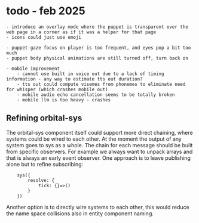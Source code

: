 
# todo - feb 2025

	- introduce an overlay mode where the puppet is transparent over the web page in a corner as if it was a helper for that page
	- icons could just use emoji

	- puppet gaze focus on player is too frequent, and eyes pop a bit too much
	- puppet body physical animations are still turned off, turn back on

	- mobile improvement
		- cannot use built in voice out due to a lack of timing information - any way to estimate tts out duration?
		- tts out could compute visemes from phonemes to eliminate need for whisper (which crashes mobile out)
		- mobile audio echo cancellation seems to be totally broken
		- mobile llm is too heavy - crashes

## Refining orbital-sys

The orbital-sys component itself could support more direct chaining, where systems could be wired to each other.
At the moment the output of any system goes to sys as a whole.
The chain for each message should be built from specific observers.
For example we always want to unpack arrays and that is always an early event observer.
One approach is to leave publishing alone but to refine subscribing:
```
	sys({
		resolve: {
			tick: {}=>()
		}
	})
```

Another option is to directly wire systems to each other, this would reduce the name space collisions also in entity component naming.
